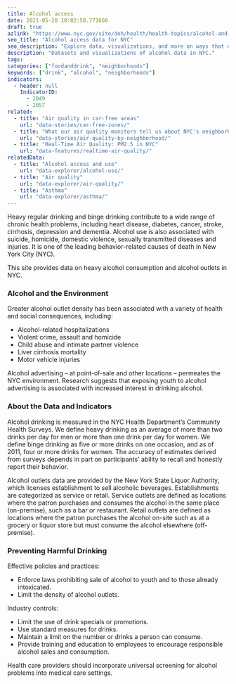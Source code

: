 ```yaml
---
title: Alcohol access
date: 2021-05-28 18:02:58.771666
draft: true
azlink: "https://www.nyc.gov/site/doh/health/health-topics/alcohol-and-drug-use.page"
seo_title: "Alcohol access data for NYC"
seo_description: "Explore data, visualizations, and more on ways that environments shape health in New York City's neighborhoods."
description: "Datasets and visualizations of alcohol data in NYC."
tags:
categories: ["foodanddrink", "neighborhoods"]
keywords: ["drink", "alcohol", "neighborhoods"]
indicators:
  - header: null
    IndicatorID:
      - 2049
      - 2057
related:
  - title: "Air quality in car-free areas"
    url: "data-stories/car-free-zones/"
  - title: "What our air quality monitors tell us about NYC's neighborhoods"
    url: "data-stories/air-quality-by-neighborhood/"
  - title: "Real-Time Air Quality: PM2.5 in NYC"
    url: "data-features/realtime-air-quality/"
relatedData:
  - title: "Alcohol access and use"
    url: "data-explorer/alcohol-use/"
  - title: "Air quality"
    url: "data-explorer/air-quality/"
  - title: "Asthma"
    url: "data-explorer/asthma/"
---
```


Heavy regular drinking and binge drinking contribute to a wide range of chronic health problems, including heart disease, diabetes, cancer, stroke, cirrhosis, depression and dementia. Alcohol use is also associated with suicide, homicide, domestic violence, sexually transmitted diseases and injuries. It is one of the leading behavior-related causes of death in New York City (NYC).

This site provides data on heavy alcohol consumption and alcohol outlets in NYC.

### Alcohol and the Environment

Greater alcohol outlet density has been associated with a variety of health and social consequences, including:

- Alcohol-related hospitalizations
- Violent crime, assault and homicide
- Child abuse and intimate partner violence
- Liver cirrhosis mortality
- Motor vehicle injuries

Alcohol advertising – at point-of-sale and other locations – permeates the NYC environment. Research suggests that exposing youth to alcohol advertising is associated with increased interest in drinking alcohol.

### About the Data and Indicators

Alcohol drinking is measured in the NYC Health Department’s Community Health Surveys. We define heavy drinking as an average of more than two drinks per day for men or more than one drink per day for women. We define binge drinking as five or more drinks on one occasion, and as of 2011, four or more drinks for women. The accuracy of estimates derived from surveys depends in part on participants’ ability to recall and honestly report their behavior.

Alcohol outlets data are provided by the New York State Liquor Authority, which licenses establishment to sell alcoholic beverages. Establishments are categorized as service or retail. Service outlets are defined as locations where the patron purchases and consumes the alcohol in the same place (on-premise), such as a bar or restaurant. Retail outlets are defined as locations where the patron purchases the alcohol on-site such as at a grocery or liquor store but must consume the alcohol elsewhere (off-premise).

### Preventing Harmful Drinking

Effective policies and practices:

- Enforce laws prohibiting sale of alcohol to youth and to those already intoxicated.
- Limit the density of alcohol outlets.

Industry controls:

- Limit the use of drink specials or promotions.
- Use standard measures for drinks.
- Maintain a limit on the number or drinks a person can consume.
- Provide training and education to employees to encourage responsible alcohol sales and consumption.

Health care providers should incorporate universal screening for alcohol problems into medical care settings.

